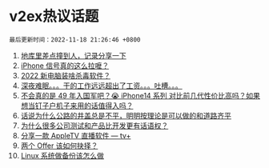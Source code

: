 # v2ex热议话题

`最后更新时间：2022-11-18 21:26:46 +0800`

1. [地库里差点撞到人，记录分享一下](https://www.v2ex.com/t/896102)
1. [iPhone 信号真的这么拉嚒？](https://www.v2ex.com/t/896159)
1. [2022 新电脑装啥杀毒软件？](https://www.v2ex.com/t/896092)
1. [深夜难眠。。。干的工作远远超出了工资。。。吐槽。。。](https://www.v2ex.com/t/896087)
1. [不会真的是 49 年入国军吧？😭
iPhone14 系列 对比前几代性价比高吗？如果想当钉子户机子来用的话值得入吗？](https://www.v2ex.com/t/896132)
1. [话说为什么公路的井盖总是不平，明明按理论是可以做的和道路齐平](https://www.v2ex.com/t/896118)
1. [为什么很多公司测试和产品比开发更有话语权？](https://www.v2ex.com/t/896101)
1. [分享一款 AppleTV 直播软件 — tv+](https://www.v2ex.com/t/896152)
1. [两个 Offer 该如何抉择？](https://www.v2ex.com/t/896090)
1. [Linux 系统做备份该怎么做](https://www.v2ex.com/t/896119)

